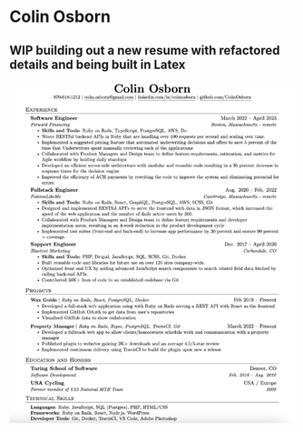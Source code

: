 # Colin Osborn

## WIP building out a new resume with refactored details and being built in Latex

![Alt text](/screenshots/resume_preview.png?raw=true "Resume Preview")
